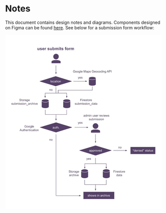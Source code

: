 # Notes

This document contains design notes and diagrams. Components designed on Figma can be found [here](./Figma.pdf). See below for a submission form workflow:

![workflow diagram](./workflow_diagram.jpg)
